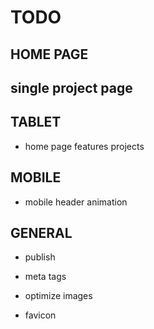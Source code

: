 # TODO

## HOME PAGE

## single project page

## TABLET
- home page features projects

## MOBILE
- mobile header animation

## GENERAL
- publish

- meta tags

- optimize images

- favicon